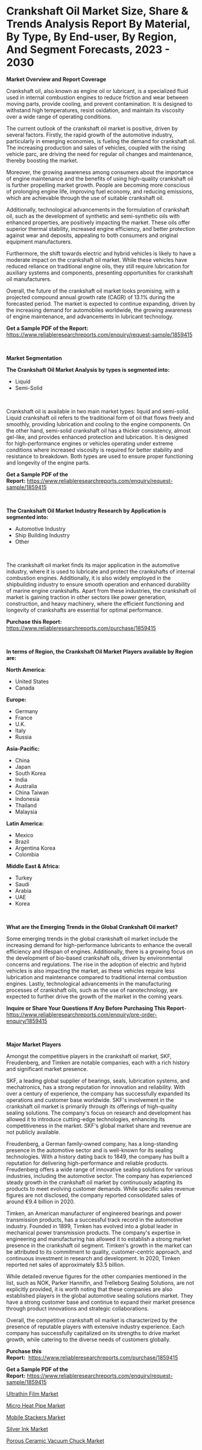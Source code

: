 <p><h1>Crankshaft Oil Market Size, Share & Trends Analysis Report By Material, By Type, By End-user, By Region, And Segment Forecasts, 2023 - 2030</h1></p><p><strong>Market Overview and Report Coverage</strong></p>
<p><p>Crankshaft oil, also known as engine oil or lubricant, is a specialized fluid used in internal combustion engines to reduce friction and wear between moving parts, provide cooling, and prevent contamination. It is designed to withstand high temperatures, resist oxidation, and maintain its viscosity over a wide range of operating conditions.</p><p>The current outlook of the crankshaft oil market is positive, driven by several factors. Firstly, the rapid growth of the automotive industry, particularly in emerging economies, is fueling the demand for crankshaft oil. The increasing production and sales of vehicles, coupled with the rising vehicle parc, are driving the need for regular oil changes and maintenance, thereby boosting the market.</p><p>Moreover, the growing awareness among consumers about the importance of engine maintenance and the benefits of using high-quality crankshaft oil is further propelling market growth. People are becoming more conscious of prolonging engine life, improving fuel economy, and reducing emissions, which are achievable through the use of suitable crankshaft oil.</p><p>Additionally, technological advancements in the formulation of crankshaft oil, such as the development of synthetic and semi-synthetic oils with enhanced properties, are positively impacting the market. These oils offer superior thermal stability, increased engine efficiency, and better protection against wear and deposits, appealing to both consumers and original equipment manufacturers.</p><p>Furthermore, the shift towards electric and hybrid vehicles is likely to have a moderate impact on the crankshaft oil market. While these vehicles have reduced reliance on traditional engine oils, they still require lubrication for auxiliary systems and components, presenting opportunities for crankshaft oil manufacturers.</p><p>Overall, the future of the crankshaft oil market looks promising, with a projected compound annual growth rate (CAGR) of 13.1% during the forecasted period. The market is expected to continue expanding, driven by the increasing demand for automobiles worldwide, the growing awareness of engine maintenance, and advancements in lubricant technology.</p></p>
<p><strong>Get a Sample PDF of the Report:</strong> <a href="https://www.reliableresearchreports.com/enquiry/request-sample/1859415">https://www.reliableresearchreports.com/enquiry/request-sample/1859415</a></p>
<p>&nbsp;</p>
<p><strong>Market Segmentation</strong></p>
<p><strong>The Crankshaft Oil Market Analysis by types is segmented into:</strong></p>
<p><ul><li>Liquid</li><li>Semi-Solid</li></ul></p>
<p>&nbsp;</p>
<p><p>Crankshaft oil is available in two main market types: liquid and semi-solid. Liquid crankshaft oil refers to the traditional form of oil that flows freely and smoothly, providing lubrication and cooling to the engine components. On the other hand, semi-solid crankshaft oil has a thicker consistency, almost gel-like, and provides enhanced protection and lubrication. It is designed for high-performance engines or vehicles operating under extreme conditions where increased viscosity is required for better stability and resistance to breakdown. Both types are used to ensure proper functioning and longevity of the engine parts.</p></p>
<p><strong>Get a Sample PDF of the Report:</strong>&nbsp;<a href="https://www.reliableresearchreports.com/enquiry/request-sample/1859415">https://www.reliableresearchreports.com/enquiry/request-sample/1859415</a></p>
<p>&nbsp;</p>
<p><strong>The Crankshaft Oil Market Industry Research by Application is segmented into:</strong></p>
<p><ul><li>Automotive Industry</li><li>Ship Building Industry</li><li>Other</li></ul></p>
<p>&nbsp;</p>
<p><p>The crankshaft oil market finds its major application in the automotive industry, where it is used to lubricate and protect the crankshafts of internal combustion engines. Additionally, it is also widely employed in the shipbuilding industry to ensure smooth operation and enhanced durability of marine engine crankshafts. Apart from these industries, the crankshaft oil market is gaining traction in other sectors like power generation, construction, and heavy machinery, where the efficient functioning and longevity of crankshafts are essential for optimal performance.</p></p>
<p><strong>Purchase this Report:</strong>&nbsp; <a href="https://www.reliableresearchreports.com/purchase/1859415">https://www.reliableresearchreports.com/purchase/1859415</a></p>
<p>&nbsp;</p>
<p><strong>In terms of Region, the Crankshaft Oil Market Players available by Region are:</strong></p>
<p>
    <p> <strong> North America: </strong>
        <ul>
            <li>United States</li>
            <li>Canada</li>
        </ul>
        </p> 
    <p> <strong> Europe: </strong>
        <ul>
            <li>Germany</li>
            <li>France</li>
            <li>U.K.</li>
            <li>Italy</li>
            <li>Russia</li>
        </ul>
        </p> 
    <p> <strong> Asia-Pacific: </strong>
        <ul>
            <li>China</li>
            <li>Japan</li>
            <li>South Korea</li>
            <li>India</li>
            <li>Australia</li>
            <li>China Taiwan</li>
            <li>Indonesia</li>
            <li>Thailand</li>
            <li>Malaysia</li>
        </ul>
        </p> 
    <p> <strong> Latin America: </strong>
        <ul>
            <li>Mexico</li>
            <li>Brazil</li>
            <li>Argentina Korea</li>
            <li>Colombia</li>
        </ul>
        </p> 
    <p> <strong> Middle East & Africa: </strong>
        <ul>
            <li>Turkey</li>
            <li>Saudi</li>
            <li>Arabia</li>
            <li>UAE</li>
            <li>Korea</li>
        </ul>
    </p>
    </p>
<p>&nbsp;</p>
<p><strong>What are the Emerging Trends in the Global Crankshaft Oil market?</strong></p>
<p><p>Some emerging trends in the global crankshaft oil market include the increasing demand for high-performance lubricants to enhance the overall efficiency and lifespan of engines. Additionally, there is a growing focus on the development of bio-based crankshaft oils, driven by environmental concerns and regulations. The rise in the adoption of electric and hybrid vehicles is also impacting the market, as these vehicles require less lubrication and maintenance compared to traditional internal combustion engines. Lastly, technological advancements in the manufacturing processes of crankshaft oils, such as the use of nanotechnology, are expected to further drive the growth of the market in the coming years.</p></p>
<p><strong>Inquire or Share Your Questions If Any Before Purchasing This Report</strong>- <a href="https://www.reliableresearchreports.com/enquiry/pre-order-enquiry/1859415">https://www.reliableresearchreports.com/enquiry/pre-order-enquiry/1859415</a></p>
<p>&nbsp;</p>
<p><strong>Major Market Players</strong></p>
<p><p>Amongst the competitive players in the crankshaft oil market, SKF, Freudenberg, and Timken are notable companies, each with a rich history and significant market presence.</p><p>SKF, a leading global supplier of bearings, seals, lubrication systems, and mechatronics, has a strong reputation for innovation and reliability. With over a century of experience, the company has successfully expanded its operations and customer base worldwide. SKF's involvement in the crankshaft oil market is primarily through its offerings of high-quality sealing solutions. The company's focus on research and development has allowed it to introduce cutting-edge technologies, enhancing its competitiveness in the market. SKF's global market share and revenue are not publicly available.</p><p>Freudenberg, a German family-owned company, has a long-standing presence in the automotive sector and is well-known for its sealing technologies. With a history dating back to 1849, the company has built a reputation for delivering high-performance and reliable products. Freudenberg offers a wide range of innovative sealing solutions for various industries, including the automotive sector. The company has experienced steady growth in the crankshaft oil market by continuously adapting its products to meet evolving customer demands. While specific sales revenue figures are not disclosed, the company reported consolidated sales of around €9.4 billion in 2020.</p><p>Timken, an American manufacturer of engineered bearings and power transmission products, has a successful track record in the automotive industry. Founded in 1899, Timken has evolved into a global leader in mechanical power transmission products. The company's expertise in engineering and manufacturing has allowed it to establish a strong market presence in the crankshaft oil segment. Timken's growth in the market can be attributed to its commitment to quality, customer-centric approach, and continuous investment in research and development. In 2020, Timken reported net sales of approximately $3.5 billion.</p><p>While detailed revenue figures for the other companies mentioned in the list, such as NOK, Parker Hannifin, and Trelleborg Sealing Solutions, are not explicitly provided, it is worth noting that these companies are also established players in the global automotive sealing solutions market. They have a strong customer base and continue to expand their market presence through product innovations and strategic collaborations.</p><p>Overall, the competitive crankshaft oil market is characterized by the presence of reputable players with extensive industry experience. Each company has successfully capitalized on its strengths to drive market growth, while catering to the diverse needs of customers globally.</p></p>
<p><strong>Purchase this Report:</strong>&nbsp;&nbsp;<a href="https://www.reliableresearchreports.com/purchase/1859415">https://www.reliableresearchreports.com/purchase/1859415</a></p>
<p></p>
<p><strong>Get a Sample PDF of the Report:</strong>&nbsp;<a href="https://www.reliableresearchreports.com/enquiry/request-sample/1859415">https://www.reliableresearchreports.com/enquiry/request-sample/1859415</a></p>
<p><p><a href="https://github.com/Paul14Anderson63/Market-Research-Report-List-1/blob/main/ultrathin-film-market.md">Ultrathin Film Market</a></p><p><a href="https://medium.com/@the.strong.zer0/micro-heat-pipe-market-size-market-outlook-and-market-forecast-2023-to-2030-ff834e10eb11">Micro Heat Pipe Market</a></p><p><a href="https://medium.com/@mskylatoy/analyzing-mobile-stackers-market-global-industry-perspective-and-forecast-2023-to-2030-6c734cd2f003">Mobile Stackers Market</a></p><p><a href="https://github.com/dringals/Market-Research-Report-List-1/blob/main/silver-ink-market.md">Silver Ink Market</a></p><p><a href="https://medium.com/@viksingh034/porous-ceramic-vacuum-chuck-market-size-market-outlook-and-market-forecast-2023-to-2030-feeb127c24ab">Porous Ceramic Vacuum Chuck Market</a></p></p>